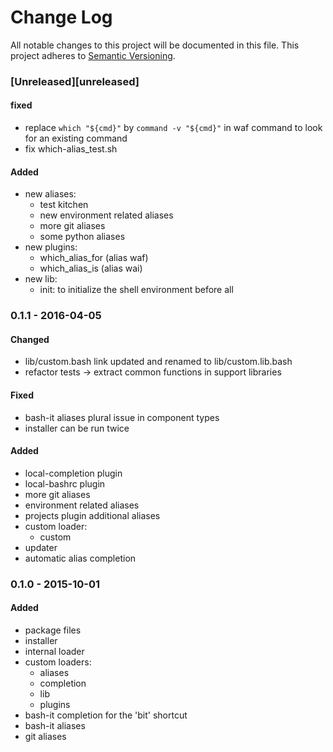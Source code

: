 # Change Log
All notable changes to this project will be documented in this file.
This project adheres to [Semantic Versioning](http://semver.org/).

### [Unreleased][unreleased]

#### fixed
- replace `which "${cmd}"` by `command -v "${cmd}"` in waf command to look for an existing command
- fix which-alias_test.sh

#### Added
- new aliases:
    + test kitchen
    + new environment related aliases
    + more git aliases
    + some python aliases
- new plugins:
    + which_alias_for (alias waf)
    + which_alias_is (alias wai)
- new lib:
    + init: to initialize the shell environment before all

### 0.1.1 - 2016-04-05
#### Changed
- lib/custom.bash link updated and renamed to lib/custom.lib.bash
- refactor tests -> extract common functions in support libraries

#### Fixed
- bash-it aliases plural issue in component types
- installer can be run twice

#### Added
- local-completion plugin
- local-bashrc plugin
- more git aliases
- environment related aliases
- projects plugin additional aliases
- custom loader:
    * custom
- updater
- automatic alias completion

### 0.1.0 - 2015-10-01
#### Added
- package files
- installer
- internal loader
- custom loaders:
    * aliases
    * completion
    * lib
    * plugins
- bash-it completion for the 'bit' shortcut
- bash-it aliases
- git aliases